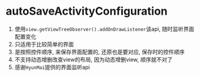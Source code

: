 # autoSaveActivityConfiguration
1. 使用`view.getViewTreeObserver().addOnDrawListener`该api, 随时监听界面配置变化
2. 只适用于比较简单的界面
3. 是按照控件顺序, 来保存界面配置的, 还原也是要对应, 保存时的控件顺序
4. 不支持动态增删改查view的布局, 因为动态增删view, 顺序就不对了
5. 感谢`HyunMai`提供的界面监听api